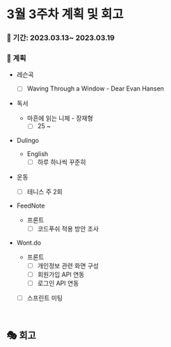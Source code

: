 # 3월 3주차 계획 및 회고

### 📆 기간: 2023.03.13~ 2023.03.19

### 📑 계획

- 레슨곡

  - [ ] Waving Through a Window - Dear Evan Hansen
- 독서
  - 마흔에 읽는 니체 - 장재형
    - [ ] 25 ~
- Dulingo
  - English
    - [ ] 하루 하나씩 꾸준히
- 운동
  - [ ] 테니스 주 2회
- FeedNote
  - 프론트
    - [ ] 코드푸쉬 적용 방안 조사
- Wont.do
  - 프론트
    - [ ] 개인정보 관련 화면 구성
    - [ ] 회원가입 API 연동
    - [ ] 로그인 API 연동
    
  - [ ] 스프린트 미팅
  

<br/>

## 🎭 회고

